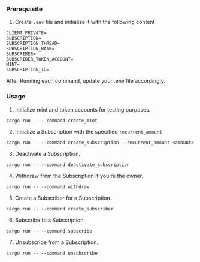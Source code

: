 ### Prerequisite 

1. Create `.env` file and initialize it with the following content

```
CLIENT_PRIVATE=
SUBSCRIPTION=
SUBSCRIPTION_THREAD=
SUBSCRIPTION_BANK=
SUBSCRIBER=
SUBSCRIBER_TOKEN_ACCOUNT=
MINT=
SUBSCRIPTION_ID=
```

After Running each command, update your .env file accordingly.

### Usage
1. Initialize mint and token accounts for testing purposes.

```
cargo run -- --command create_mint
```

2. Initialize a Subscription with the specified `recurrent_amount`

```
cargo run -- --command create_subscription --recurrent_amount <amount>
```

3. Deactivate a Subscription. 

```
cargo run -- --command deactivate_subscription
```

4. Withdraw from the Subscription if you're the owner.

```
cargo run -- --command withdraw
```

5. Create a Subscriber for a Subscription.

```
cargo run -- --command create_subscriber
```

6. Subscribe to a Subscription.

```
cargo run -- --command subscribe
```

7. Unsubscribe from a Subscription.

```
cargo run -- --command unsubscribe
```
